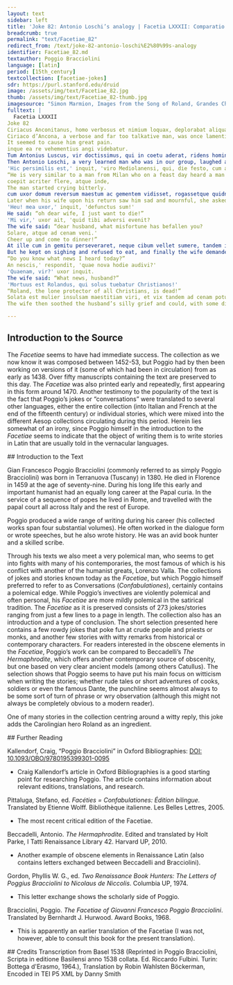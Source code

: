 ```yaml
---
layout: text
sidebar: left
title: 'Joke 82: Antonio Loschi’s analogy | Facetia LXXXII: Comparatio Antonii Lusci'
breadcrumb: true
permalink: "text/Facetiae_82"
redirect_from: /text/joke-82-antonio-loschi%E2%80%99s-analogy
identifier: Facetiae_82.md
textauthor: Poggio Bracciolini
language: [latin]
period: [15th_century]
textcollection: [facetiae-jokes]
sdr: https://purl.stanford.edu/druid 
image: /assets/img/text/Facetiae_82.jpg
thumb: /assets/img/text/Facetiae_82-thumb.jpg
imagesource: "Simon Marmion, Images from the Song of Roland, Grandes Chroniques de France, St. Petersburg, Ms. Hermitage. fr. 88: (Niederl. Burgund, Mitte 15. Jh., Exemplar Philipps des Guten), folio. 154v [Public Domain]]"
fulltext: |
  Facetia LXXXII
Joke 82
Ciriacus Anconitanus, homo verbosus et nimium loquax, deplorabat aliquando, astantibus nobis, casum atque eversionem Imperii Romani,
Ciriaco d’Ancona, a verbose and far too talkative man, was once lamenting the fall and destruction of the Roman empire, while we were standing nearby.
It seemed to cause him great pain.
inque ea re vehementius angi videbatur.
Tum Antonius Luscus, vir doctissimus, qui in coetu aderat, ridens hominis stultam curam:
Then Antonio Loschi, a very learned man who was in our group, laughed at the man’s stupid worry and said:
'Hic persimilis est,' inquit, 'viro Mediolanensi, qui, die festo, cum audisset unum e grege cantorum (qui gesta heroum ad plebem decantant) recitantem mortem Rolandi, qui septingentis iam ferme annis in proelio occubuit,
“He is very similar to a man from Milan who on a feast day heard a man from a group of singers (who were singing about the deeds of the heroes to the people) recite the Death of Roland, who had died in battle almost seven-hundred years ago.
coepit acriter flere, atque inde,
The man started crying bitterly.
cum uxor domum reversum maestum ac gementem vidisset, rogassetque quidnam accidisset novi:
Later when his wife upon his return saw him sad and mournful, she asked him what had happened.
'Heu! mea uxor,' inquit, 'defunctus sum!'
He said: “oh dear wife, I just want to die!”
'Mi vir,' uxor ait, 'quid tibi adversi evenit?
The wife said: “dear husband, what misfortune has befallen you?
Solare, atque ad cenam veni.'
Cheer up and come to dinner!”
At ille cum in gemitu perseveraret, neque cibum vellet sumere, tandem instantius maeroris causam percontanti mulieri:
But he kept on sighing and refused to eat, and finally the wife demanded to know the reason for his grief and he replied:
“Do you know what news I heard today?”
An nescis,' respondit, 'quae nova hodie audivi?'
'Quaenam, vir?' uxor inquit.
The wife said: “What news, husband?”
'Mortuus est Rolandus, qui solus tuebatur Christianos!'
“Roland, the lone protector of all Christians, is dead!”
Solata est mulier insulsam maestitiam viri, et vix tandem ad cenam potuit illum perducere.
The wife then soothed the husband’s silly grief and could, with some difficulty, make him come to dinner.

--- 
```

## Introduction to the Source 
<p>The <em>Facetiae</em> seems to have had immediate success. The collection as we now know it was composed between 1452-53, but Poggio had by then been working on versions of it (some of which had been in circulation) from as early as 1438. Over fifty manuscripts containing the text are preserved to this day. The <em>Facetiae</em> was also printed early and repeatedly, first appearing in this form around 1470. Another testimony to the popularity of the text is the fact that Poggio’s jokes or “conversations” were translated to several other languages, either the entire collection (into Italian and French at the end of the fifteenth century) or individual stories, which were mixed into the different Aesop collections circulating during this period. Herein lies somewhat of an irony, since Poggio himself in the introduction to the <em>Facetiae</em> seems to indicate that the object of writing them is to write stories in Latin that are usually told in the vernacular languages.</p>
## Introduction to the Text 
<p>Gian Francesco Poggio Bracciolini (commonly referred to as simply Poggio Bracciolini) was born in Terranuova (Tuscany) in 1380. He died in Florence in 1459 at the age of seventy-nine. During his long life this early and important humanist had an equally long career at the Papal curia. In the service of a sequence of popes he lived in Rome, and travelled with the papal court all across Italy and the rest of Europe.</p> <p>Poggio produced a wide range of writing during his career (his collected works span four substantial volumes). He often worked in the dialogue form or wrote speeches, but he also wrote history. He was an avid book hunter and a skilled scribe.</p> <p>Through his texts we also meet a very polemical man, who seems to get into fights with many of his contemporaries, the most famous of which is his conflict with another of the humanist greats, Lorenzo Valla. The collections of jokes and stories known today as the <em>Facetiae</em>, but which Poggio himself preferred to refer to as Conversations (<em>Confabulationes</em>), certainly contains a polemical edge. While Poggio’s invectives are violently polemical and often personal, his <em>Facetiae</em> are more mildly polemical in the satirical tradition. The <em>Facetiae</em> as it is preserved consists of 273 jokes/stories ranging from just a few lines to a page in length. The collection also has an introduction and a type of conclusion. The short selection presented here contains a few rowdy jokes that poke fun at crude people and priests or monks, and another few stories with witty remarks from historical or contemporary characters. For readers interested in the obscene elements in the <em>Facetiae</em>, Poggio’s work can be compared to Beccadelli’s <em>The</em> <em>Hermaphrodite</em>, which offers another contemporary source of obscenity, but one based on very clear ancient models (among others Catullus). The selection shows that Poggio seems to have put his main focus on witticism when writing the stories; whether rude tales or short adventures of cooks, soldiers or even the famous Dante, the punchline seems almost always to be some sort of turn of phrase or wry observation (although this might not always be completely obvious to a modern reader).</p> <p dir="ltr" id="docs-internal-guid-97bee2a6-7fff-cf41-0753-2aa1f5aa41fe">One of many stories in the collection centring around a witty reply, this joke adds the Carolingian hero Roland as an ingredient. </p>
## Further Reading 
<p>Kallendorf, Craig, “Poggio Bracciolini” in Oxford Bibliographies: <a href="https://www.oxfordbibliographies.com/view/document/obo-9780195399301/obo-9780195399301-0095.xml">DOI: 10.1093/OBO/9780195399301-0095</a></p> <ul> <li>Craig Kallendorf’s article in Oxford Bibliographies is a good starting point for researching Poggio. The article contains information about relevant editions, translations, and research.</li> </ul> <p>Pittaluga, Stefano, ed. <em>Facéties = Confabulationes: Édition bilingue.</em> Translated by Etienne Wolff. Bibliothèque italienne. Les Belles Lettres, 2005.</p> <ul> <li>The most recent critical edition of the Facetiae.</li> </ul> <p>Beccadelli, Antonio. <em>The Hermaphrodite</em>. Edited and translated by Holt Parke, I Tatti Renaissance Library 42. Harvard UP, 2010.</p> <ul> <li>Another example of obscene elements in Renaissance Latin (also contains letters exchanged between Beccadelli and Bracciolini).</li> </ul> <p>Gordon, Phyllis W. G., ed. <em>Two Renaissance Book Hunters: The Letters of Poggius Bracciolini to Nicolaus de Niccolis</em>. Columbia UP, 1974.</p> <ul> <li>This letter exchange shows the scholarly side of Poggio.</li> </ul> <p>Bracciolini, Poggio. <em>The Facetiae of Giovanni Francesco Poggio Bracciolini</em>. Translated by Bernhardt J. Hurwood. Award Books, 1968.</p> <ul> <li>This is apparently an earlier translation of the Facetiae (I was not, however, able to consult this book for the present translation).</li> </ul>
## Credits
Transcription from Basel 1538 (Reprinted in Poggio Bracciolini, Scripta in editione Basilensi anno 1538 collata. Ed. Riccardo Fulbini. Turin: Bottega d'Erasmo, 1964.), Translation by Robin Wahlsten Böckerman, Encoded in TEI P5 XML by Danny Smith
